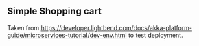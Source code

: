 ## Simple Shopping cart

Taken from https://developer.lightbend.com/docs/akka-platform-guide/microservices-tutorial/dev-env.html to test deployment.

